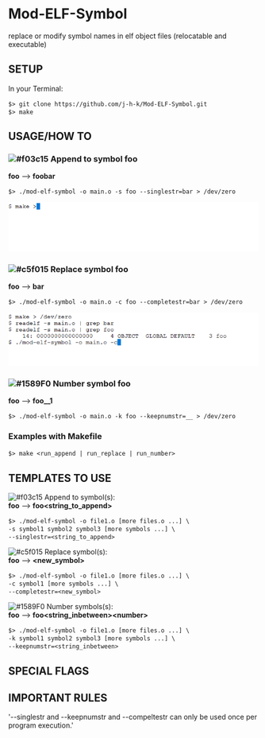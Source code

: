 # Mod-ELF-Symbol
replace or modify symbol names in elf object files (relocatable and executable)

## SETUP
In your Terminal:

	$> git clone https://github.com/j-h-k/Mod-ELF-Symbol.git
	$> make

## USAGE/HOW TO

### ![#f03c15](https://placehold.it/15/f03c15/000000?text=+) Append to symbol foo
**foo** \-\-\> **foobar**  

	$> ./mod-elf-symbol -o main.o -s foo --singlestr=bar > /dev/zero

![image of HOWTOAPPEND](/images/HOWTO_APPEND.gif)

### ![#c5f015](https://placehold.it/15/c5f015/000000?text=+) Replace symbol foo
**foo** \-\-\> **bar**  

	$> ./mod-elf-symbol -o main.o -c foo --completestr=bar > /dev/zero

![image of HOWTOREPLACE](/images/HOWTO_REPLACE.gif)

### ![#1589F0](https://placehold.it/15/1589F0/000000?text=+) Number symbol foo
**foo** \-\-\> **foo__1**

	$> ./mod-elf-symbol -o main.o -k foo --keepnumstr=__ > /dev/zero 

### Examples with Makefile

	$> make <run_append | run_replace | run_number>  


## TEMPLATES TO USE
![#f03c15](https://placehold.it/15/f03c15/000000?text=+) Append to symbol(s):  
**foo** \-\-\> **foo\<string_to_append\>**

	$> ./mod-elf-symbol -o file1.o [more files.o ...] \
	-s symbol1 symbol2 symbol3 [more symbols ...] \
	--singlestr=<string_to_append>

![#c5f015](https://placehold.it/15/c5f015/000000?text=+) Replace symbol(s):  
**foo** \-\-\> **\<new_symbol\>**  

	$> ./mod-elf-symbol -o file1.o [more files.o ...] \
	-c symbol1 [more symbols ...] \
	--completestr=<new_symbol>

![#1589F0](https://placehold.it/15/1589F0/000000?text=+) Number symbols(s):  
**foo** \-\-\> **foo\<string_inbetween\>\<number\>**  

	$> ./mod-elf-symbol -o file1.o [more files.o ...] \
	-k symbol1 symbol2 symbol3 [more symbols ...] \
	--keepnumstr=<string_inbetween>


## SPECIAL FLAGS

## IMPORTANT RULES
'\-\-singlestr and \-\-keepnumstr and \-\-compeltestr can only be used once per program execution.'  


